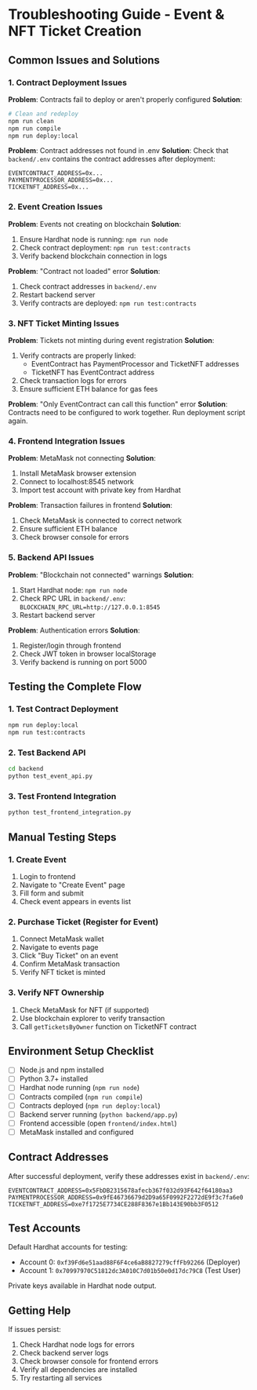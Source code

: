 # Troubleshooting Guide - Event & NFT Ticket Creation

## Common Issues and Solutions

### 1. Contract Deployment Issues

**Problem**: Contracts fail to deploy or aren't properly configured
**Solution**:
```bash
# Clean and redeploy
npm run clean
npm run compile
npm run deploy:local
```

**Problem**: Contract addresses not found in .env
**Solution**: Check that `backend/.env` contains the contract addresses after deployment:
```
EVENTCONTRACT_ADDRESS=0x...
PAYMENTPROCESSOR_ADDRESS=0x...
TICKETNFT_ADDRESS=0x...
```

### 2. Event Creation Issues

**Problem**: Events not creating on blockchain
**Solution**:
1. Ensure Hardhat node is running: `npm run node`
2. Check contract deployment: `npm run test:contracts`
3. Verify backend blockchain connection in logs

**Problem**: "Contract not loaded" error
**Solution**:
1. Check contract addresses in `backend/.env`
2. Restart backend server
3. Verify contracts are deployed: `npm run test:contracts`

### 3. NFT Ticket Minting Issues

**Problem**: Tickets not minting during event registration
**Solution**:
1. Verify contracts are properly linked:
   - EventContract has PaymentProcessor and TicketNFT addresses
   - TicketNFT has EventContract address
2. Check transaction logs for errors
3. Ensure sufficient ETH balance for gas fees

**Problem**: "Only EventContract can call this function" error
**Solution**: Contracts need to be configured to work together. Run deployment script again.

### 4. Frontend Integration Issues

**Problem**: MetaMask not connecting
**Solution**:
1. Install MetaMask browser extension
2. Connect to localhost:8545 network
3. Import test account with private key from Hardhat

**Problem**: Transaction failures in frontend
**Solution**:
1. Check MetaMask is connected to correct network
2. Ensure sufficient ETH balance
3. Check browser console for errors

### 5. Backend API Issues

**Problem**: "Blockchain not connected" warnings
**Solution**:
1. Start Hardhat node: `npm run node`
2. Check RPC URL in `backend/.env`: `BLOCKCHAIN_RPC_URL=http://127.0.0.1:8545`
3. Restart backend server

**Problem**: Authentication errors
**Solution**:
1. Register/login through frontend
2. Check JWT token in browser localStorage
3. Verify backend is running on port 5000

## Testing the Complete Flow

### 1. Test Contract Deployment
```bash
npm run deploy:local
npm run test:contracts
```

### 2. Test Backend API
```bash
cd backend
python test_event_api.py
```

### 3. Test Frontend Integration
```bash
python test_frontend_integration.py
```

## Manual Testing Steps

### 1. Create Event
1. Login to frontend
2. Navigate to "Create Event" page
3. Fill form and submit
4. Check event appears in events list

### 2. Purchase Ticket (Register for Event)
1. Connect MetaMask wallet
2. Navigate to events page
3. Click "Buy Ticket" on an event
4. Confirm MetaMask transaction
5. Verify NFT ticket is minted

### 3. Verify NFT Ownership
1. Check MetaMask for NFT (if supported)
2. Use blockchain explorer to verify transaction
3. Call `getTicketsByOwner` function on TicketNFT contract

## Environment Setup Checklist

- [ ] Node.js and npm installed
- [ ] Python 3.7+ installed
- [ ] Hardhat node running (`npm run node`)
- [ ] Contracts compiled (`npm run compile`)
- [ ] Contracts deployed (`npm run deploy:local`)
- [ ] Backend server running (`python backend/app.py`)
- [ ] Frontend accessible (open `frontend/index.html`)
- [ ] MetaMask installed and configured

## Contract Addresses

After successful deployment, verify these addresses exist in `backend/.env`:

```
EVENTCONTRACT_ADDRESS=0x5FbDB2315678afecb367f032d93F642f64180aa3
PAYMENTPROCESSOR_ADDRESS=0x9fE46736679d2D9a65F0992F2272dE9f3c7fa6e0
TICKETNFT_ADDRESS=0xe7f1725E7734CE288F8367e1Bb143E90bb3F0512
```

## Test Accounts

Default Hardhat accounts for testing:
- Account 0: `0xf39Fd6e51aad88F6F4ce6aB8827279cffFb92266` (Deployer)
- Account 1: `0x70997970C51812dc3A010C7d01b50e0d17dc79C8` (Test User)

Private keys available in Hardhat node output.

## Getting Help

If issues persist:
1. Check Hardhat node logs for errors
2. Check backend server logs
3. Check browser console for frontend errors
4. Verify all dependencies are installed
5. Try restarting all services
